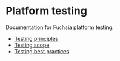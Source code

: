 # Platform testing

Documentation for Fuchsia platform testing:

* [Testing principles](contribute/testing/principles.md)
* [Testing scope](contribute/testing/scope.md)
* [Testing best practices](contribute/testing/best-practices.md)
